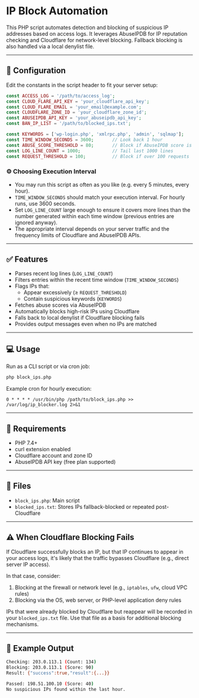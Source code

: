 # IP Block Automation

This PHP script automates detection and blocking of suspicious IP addresses based on access logs. It leverages AbuseIPDB for IP reputation checking and Cloudflare for network-level blocking. Fallback blocking is also handled via a local denylist file.

---

## 🔧 Configuration

Edit the constants in the script header to fit your server setup:

```php
const ACCESS_LOG = '/path/to/access_log';
const CLOUD_FLARE_API_KEY = 'your_cloudflare_api_key';
const CLOUD_FLARE_EMAIL = 'your_email@example.com';
const CLOUDFLARE_ZONE_ID = 'your_cloudflare_zone_id';
const ABUSEIPDB_API_KEY = 'your_abuseipdb_api_key';
const BAN_IP_LIST = '/path/to/blocked_ips.txt';

const KEYWORDS = ['wp-login.php', 'xmlrpc.php', 'admin', 'sqlmap'];
const TIME_WINDOW_SECONDS = 3600;       // Look back 1 hour
const ABUSE_SCORE_THRESHOLD = 80;       // Block if AbuseIPDB score is 80+
const LOG_LINE_COUNT = 1000;            // Tail last 1000 lines
const REQUEST_THRESHOLD = 100;          // Block if over 100 requests
```

### ⚙️ Choosing Execution Interval

- You may run this script as often as you like (e.g. every 5 minutes, every hour).
- `TIME_WINDOW_SECONDS` should match your execution interval. For hourly runs, use 3600 seconds.
- Set `LOG_LINE_COUNT` large enough to ensure it covers more lines than the number generated within each time window (previous entries are ignored anyway).
- The appropriate interval depends on your server traffic and the frequency limits of Cloudflare and AbuseIPDB APIs.

---

## ✅ Features

- Parses recent log lines (`LOG_LINE_COUNT`)
- Filters entries within the recent time window (`TIME_WINDOW_SECONDS`)
- Flags IPs that:
  - Appear excessively (≥ `REQUEST_THRESHOLD`)
  - Contain suspicious keywords (`KEYWORDS`)
- Fetches abuse scores via AbuseIPDB
- Automatically blocks high-risk IPs using Cloudflare
- Falls back to local denylist if Cloudflare blocking fails
- Provides output messages even when no IPs are matched

---

## 💻 Usage

Run as a CLI script or via cron job:

```bash
php block_ips.php
```

Example cron for hourly execution:

```cron
0 * * * * /usr/bin/php /path/to/block_ips.php >> /var/log/ip_blocker.log 2>&1
```

---

## 🔐 Requirements

- PHP 7.4+
- curl extension enabled
- Cloudflare account and zone ID
- AbuseIPDB API key (free plan supported)

---

## 📁 Files

- `block_ips.php`: Main script
- `blocked_ips.txt`: Stores IPs fallback-blocked or repeated post-Cloudflare

---

## ⚠️ When Cloudflare Blocking Fails

If Cloudflare successfully blocks an IP, but that IP continues to appear in your access logs, it's likely that the traffic bypasses Cloudflare (e.g., direct server IP access).

In that case, consider:

1. Blocking at the firewall or network level (e.g., `iptables`, `ufw`, cloud VPC rules)
2. Blocking via the OS, web server, or PHP-level application deny rules

IPs that were already blocked by Cloudflare but reappear will be recorded in your `blocked_ips.txt` file. Use that file as a basis for additional blocking mechanisms.

---

## 🧪 Example Output

```bash
Checking: 203.0.113.1 (Count: 134) 
Blocking: 203.0.113.1 (Score: 90)
Result: {"success":true,"result":{...}}

Passed: 198.51.100.10 (Score: 40)
No suspicious IPs found within the last hour.
```
